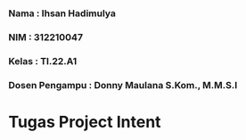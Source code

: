 ### Nama           : Ihsan Hadimulya ###
### NIM            : 312210047 ###
### Kelas          : TI.22.A1 ### 
### Dosen Pengampu : Donny Maulana S.Kom., M.M.S.I

# Tugas Project Intent
